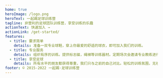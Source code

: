 ```yaml
---
home: true
heroImage: /logo.png
heroText: 一起踢足球训练营
tagline: 非营利的足球团队训练营，享受训练的乐趣
actionText: 快速加入 →
actionLink: /get-started/
features:
  - title: 要求简单
    details: 准备一双专业球鞋，穿上你最爱的舒适的球衣，即可加入我们的训练。
  - title: 专业服务
    details: 组织有序的训练。提供标志碟，绳梯等训练器材。定期场次会邀请专业教练进行现场指导。
  - title: 享受足球
    details: 所有水平的朋友都获得尊重，我们只与之前的自己对比。轻松的训练氛围，无社交压力。
footer: © 2015-2022 一起踢·足球训练营
---
```


